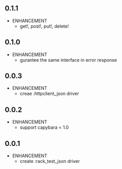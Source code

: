## 0.1.1
* ENHANCEMENT
    * get!, post!, put!, delete! 

## 0.1.0
* ENHANCEMENT
    * gurantee the same interface in error response

## 0.0.3
* ENHANCEMENT
    * creae :httpclient_json driver

## 0.0.2
* ENHANCEMENT
    * support capybara < 1.0

## 0.0.1
* ENHANCEMENT
    * create :rack_test_json driver   